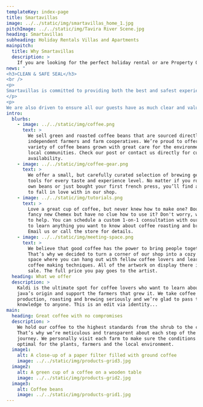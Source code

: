 ```yaml
---
templateKey: index-page
title: Smartavillas
image: ../../static/img/smartavillas_home_1.jpg
pitchImage: ../../static/img/Tavira River Scene.jpg
heading: Smartavillas
subheading: Holiday Rentals Villas and Apartments 
mainpitch:
  title: Why Smartavillas
  description: >
    If you are looking for the perfect holiday rental or are Property Owners wishing to offer your holiday home for rental, then look no further!!
news: "
<h3>CLEAN & SAFE SEAL</h3>
<br />
<p>
Smartavillas is committed to providing both the best and safest experience to all our guests and employees. As such we are striving to acquire the Clean & Safe seal for all our properties guaranteeing our efforts to do so.
</p>
<p>
We are also driven to ensure all our guests have as much clear and valuable information as possible which you can find in our F.A.Q.</p>"
intro:
  blurbs:
    - image: ../../static/img/coffee.png
      text: >
        We sell green and roasted coffee beans that are sourced directly from
        independent farmers and farm cooperatives. We’re proud to offer a
        variety of coffee beans grown with great care for the environment and
        local communities. Check our post or contact us directly for current
        availability.
    - image: ../../static/img/coffee-gear.png
      text: >
        We offer a small, but carefully curated selection of brewing gear and
        tools for every taste and experience level. No matter if you roast your
        own beans or just bought your first french press, you’ll find a gadget
        to fall in love with in our shop.
    - image: ../../static/img/tutorials.png
      text: >
        Love a great cup of coffee, but never knew how to make one? Bought a
        fancy new Chemex but have no clue how to use it? Don't worry, we’re here
        to help. You can schedule a custom 1-on-1 consultation with our baristas
        to learn anything you want to know about coffee roasting and brewing.
        Email us or call the store for details.
    - image: ../../static/img/meeting-space.png
      text: >
        We believe that good coffee has the power to bring people together.
        That’s why we decided to turn a corner of our shop into a cozy meeting
        space where you can hang out with fellow coffee lovers and learn about
        coffee making techniques. All of the artwork on display there is for
        sale. The full price you pay goes to the artist.
  heading: What we offer
  description: >
    Kaldi is the ultimate spot for coffee lovers who want to learn about their
    java’s origin and support the farmers that grew it. We take coffee
    production, roasting and brewing seriously and we’re glad to pass that
    knowledge to anyone. This is an edit via identity...
main:
  heading: Great coffee with no compromises
  description: >
    We hold our coffee to the highest standards from the shrub to the cup.
    That’s why we’re meticulous and transparent about each step of the coffee’s
    journey. We personally visit each farm to make sure the conditions are
    optimal for the plants, farmers and the local environment.
  image1:
    alt: A close-up of a paper filter filled with ground coffee
    image: ../../static/img/products-grid3.jpg
  image2:
    alt: A green cup of a coffee on a wooden table
    image: ../../static/img/products-grid2.jpg
  image3:
    alt: Coffee beans
    image: ../../static/img/products-grid1.jpg
---
```

